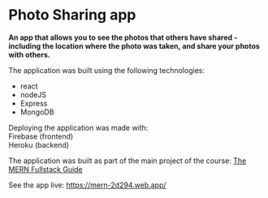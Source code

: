 # Photo Sharing app

**An app that allows you to see the photos that others have shared - including the location where the photo was taken, and share your photos with others.**

The application was built using the following technologies:
 - react
 - nodeJS
 - Express
 - MongoDB
 
 Deploying the application was made with: <br >
 Firebase (frontend) <br >
 Heroku (backend)

The application was built as part of the main project of the course: [The MERN Fullstack Guide](https://www.udemy.com/course/react-nodejs-express-mongodb-the-mern-fullstack-guide/)<br >

See the app live: https://mern-2d294.web.app/
